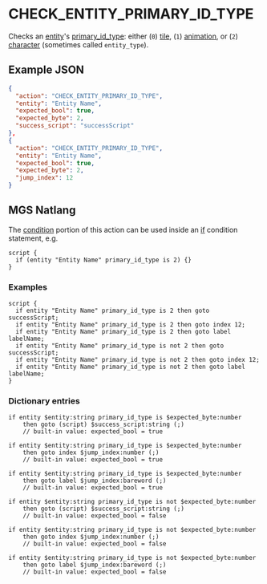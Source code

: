 # CHECK_ENTITY_PRIMARY_ID_TYPE

Checks an [entity](../entities)'s [primary_id_type](../entity_types): either (`0`) [tile](../entity_types#tile-entity), (`1`) [animation](../entity_types#animation-entity), or (`2`) [character](../entity_types#character-entity) (sometimes called `entity_type`).

## Example JSON

```json
{
  "action": "CHECK_ENTITY_PRIMARY_ID_TYPE",
  "entity": "Entity Name",
  "expected_bool": true,
  "expected_byte": 2,
  "success_script": "successScript"
},
{
  "action": "CHECK_ENTITY_PRIMARY_ID_TYPE",
  "entity": "Entity Name",
  "expected_bool": true,
  "expected_byte": 2,
  "jump_index": 12
}
```

## MGS Natlang

The [condition](../actions/conditional_gotos) portion of this action can be used inside an [if](../mgs/advanced_syntax#if-and-else) condition statement, e.g.

```mgs
script {
  if (entity "Entity Name" primary_id_type is 2) {}
}
```

### Examples

```mgs
script {
  if entity "Entity Name" primary_id_type is 2 then goto successScript;
  if entity "Entity Name" primary_id_type is 2 then goto index 12;
  if entity "Entity Name" primary_id_type is 2 then goto label labelName;
  if entity "Entity Name" primary_id_type is not 2 then goto successScript;
  if entity "Entity Name" primary_id_type is not 2 then goto index 12;
  if entity "Entity Name" primary_id_type is not 2 then goto label labelName;
}
```

### Dictionary entries

```
if entity $entity:string primary_id_type is $expected_byte:number
    then goto (script) $success_script:string (;)
	// built-in value: expected_bool = true

if entity $entity:string primary_id_type is $expected_byte:number
    then goto index $jump_index:number (;)
	// built-in value: expected_bool = true

if entity $entity:string primary_id_type is $expected_byte:number
    then goto label $jump_index:bareword (;)
	// built-in value: expected_bool = true

if entity $entity:string primary_id_type is not $expected_byte:number
    then goto (script) $success_script:string (;)
	// built-in value: expected_bool = false

if entity $entity:string primary_id_type is not $expected_byte:number
    then goto index $jump_index:number (;)
	// built-in value: expected_bool = false

if entity $entity:string primary_id_type is not $expected_byte:number
    then goto label $jump_index:bareword (;)
	// built-in value: expected_bool = false
```
